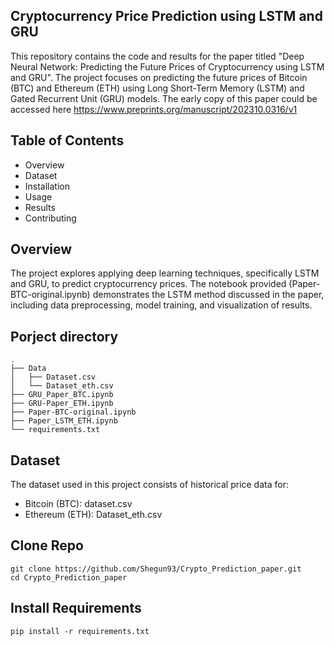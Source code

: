 ## Cryptocurrency Price Prediction using LSTM and GRU
This repository contains the code and results for the paper titled "Deep Neural Network: Predicting the Future Prices of Cryptocurrency using LSTM and GRU". The project focuses on predicting the future prices of Bitcoin (BTC) and Ethereum (ETH) using Long Short-Term Memory (LSTM) and Gated Recurrent Unit (GRU) models. The early copy of this paper could be accessed here https://www.preprints.org/manuscript/202310.0316/v1

## Table of Contents
- Overview
- Dataset
- Installation
- Usage
- Results
- Contributing

## Overview
The project explores applying deep learning techniques, specifically LSTM and GRU, to predict cryptocurrency prices. The notebook provided (Paper-BTC-original.ipynb) demonstrates the LSTM method discussed in the paper, including data preprocessing, model training, and visualization of results.
## Porject directory
```
.
├── Data
│   ├── Dataset.csv
│   └── Dataset_eth.csv
├── GRU_Paper_BTC.ipynb
├── GRU-Paper_ETH.ipynb
├── Paper-BTC-original.ipynb
├── Paper_LSTM_ETH.ipynb
└── requirements.txt
```

## Dataset
The dataset used in this project consists of historical price data for:
- Bitcoin (BTC): dataset.csv
- Ethereum (ETH): Dataset_eth.csv
## Clone Repo
```
git clone https://github.com/Shegun93/Crypto_Prediction_paper.git
cd Crypto_Prediction_paper
```
## Install Requirements
```
pip install -r requirements.txt
```
